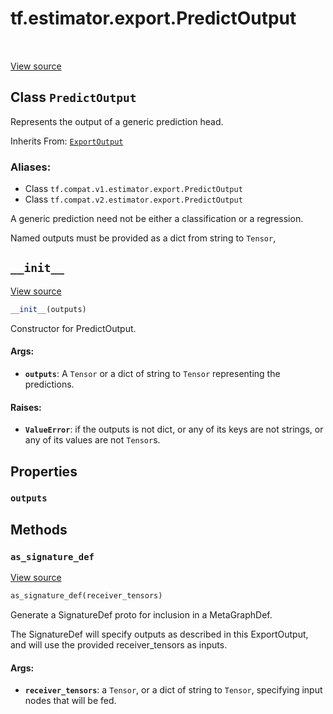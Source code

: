 <div itemscope itemtype="http://developers.google.com/ReferenceObject">
<meta itemprop="name" content="tf.estimator.export.PredictOutput" />
<meta itemprop="path" content="Stable" />
<meta itemprop="property" content="outputs"/>
<meta itemprop="property" content="__init__"/>
<meta itemprop="property" content="as_signature_def"/>
</div>

# tf.estimator.export.PredictOutput

<!-- Insert buttons -->

<table class="tfo-notebook-buttons tfo-api" align="left">
</table>

<a target="_blank" href="/code/stable/tensorflow/python/saved_model/model_utils/export_output.py">View source</a>



## Class `PredictOutput`

<!-- Start diff -->
Represents the output of a generic prediction head.

Inherits From: [`ExportOutput`](../../../tf/estimator/export/ExportOutput.md)

### Aliases:

* Class `tf.compat.v1.estimator.export.PredictOutput`
* Class `tf.compat.v2.estimator.export.PredictOutput`


<!-- Placeholder for "Used in" -->

A generic prediction need not be either a classification or a regression.

Named outputs must be provided as a dict from string to `Tensor`,

<h2 id="__init__"><code>__init__</code></h2>

<a target="_blank" href="/code/stable/tensorflow/python/saved_model/model_utils/export_output.py">View source</a>

``` python
__init__(outputs)
```

Constructor for PredictOutput.


#### Args:


* <b>`outputs`</b>: A `Tensor` or a dict of string to `Tensor` representing the
  predictions.


#### Raises:


* <b>`ValueError`</b>: if the outputs is not dict, or any of its keys are not
    strings, or any of its values are not `Tensor`s.



## Properties

<h3 id="outputs"><code>outputs</code></h3>






## Methods

<h3 id="as_signature_def"><code>as_signature_def</code></h3>

<a target="_blank" href="/code/stable/tensorflow/python/saved_model/model_utils/export_output.py">View source</a>

``` python
as_signature_def(receiver_tensors)
```

Generate a SignatureDef proto for inclusion in a MetaGraphDef.

The SignatureDef will specify outputs as described in this ExportOutput,
and will use the provided receiver_tensors as inputs.

#### Args:


* <b>`receiver_tensors`</b>: a `Tensor`, or a dict of string to `Tensor`, specifying
  input nodes that will be fed.



